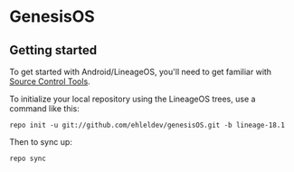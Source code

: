 GenesisOS
===========

Getting started
---------------

To get started with Android/LineageOS, you'll need to get familiar with [Source Control Tools](https://source.android.com/setup/develop).

To initialize your local repository using the LineageOS trees, use a command like this:
```
repo init -u git://github.com/ehleldev/genesisOS.git -b lineage-18.1
```
Then to sync up:
```
repo sync
```
